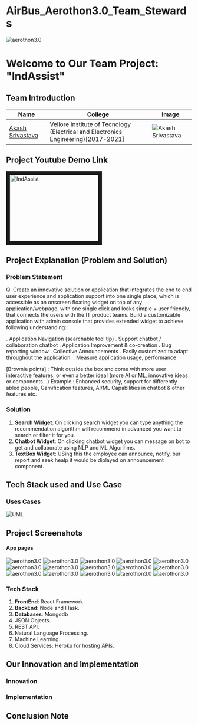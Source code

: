 # AirBus_Aerothon3.0_Team_Stewards

![aerothon3.0](https://media-fastly.hackerearth.com/media/hackathon/airbus-aerothon-30/images/5c1b4a489e-Aerothon_3_-_HE_BG_1.jpg)

# Welcome to Our Team Project: "IndAssist"

## Team Introduction 

| Name             | College  | Image |
| -------------    |----------------|------|
| [Akash Srivastava](https://www.linkedin.com/in/akash-s-233ab3160/)|Vellore Institute of Tecnology (Electrical and Electronics Engineering)[2017-2021]|![Akash Srivastava](https://media-exp1.licdn.com/dms/image/C5103AQERq-Hiqnqq9Q/profile-displayphoto-shrink_400_400/0?e=1611187200&v=beta&t=tZAaYCPdQ9zND5MawR7A731_TRxMZ2zeKaE5aBULQlc)|


## Project Youtube Demo Link 

<a href="#"><img src="https://media-fastly.hackerearth.com/media/hackathon/airbus-aerothon-30/images/5c1b4a489e-Aerothon_3_-_HE_BG_1.jpg" 
alt="IndAssist" width="240" height="180" border="10" /></a>

## Project Explanation (Problem and Solution)
### **Problem Statement**
Q:  Create an innovative solution or application that integrates the end to end user experience and application support into one single place, which is accessible as an onscreen floating widget on top of any application/webpage, with one single click and looks simple + user friendly, that connects the users with the IT product teams. Build a customizable application with admin console that provides extended widget to achieve following understanding:

. Application Navigation (searchable tool tip)
. Support chatbot / collaboration chatbot
. Application Improvement & co-creation
. Bug reporting window
. Collective Announcements
. Easily customized to adapt throughout the application.
. Measure application usage, performance

[Brownie points] : Think outside the box and come with more user interactive features, or even a better idea! (more AI or ML, innovative ideas or components…) Example : Enhanced security, support for differently abled people, Gamification features, AI/ML Capabilities in chatbot & other features etc. 

### **Solution**

1. **Search Widget**: On clicking search widget you can type anything the recommendation algorithm will recommend in advanced you want to search or filter it for you.
2. **Chatbot Widget**: On clicking chatbot widget you can message on bot to get and collaborate using NLP and ML Algorihms.
3. **TextBox Widget**: USing this the employee can announce, notify, bur report and seek healp it would be diplayed on announcement component.


## Tech Stack used and Use Case

### Uses Cases

![UML](https://github.com/AkashSrivastava1721/AirBus_Aerothon3.0_Team_Stewards/blob/main/Assets/IndAssist.JPG)


## Project Screenshots
#### App pages
![aerothon3.0](https://github.com/AkashSrivastava1721/AirBus_Aerothon3.0_Team_Stewards/blob/main/S1.JPG)
![aerothon3.0](https://github.com/AkashSrivastava1721/AirBus_Aerothon3.0_Team_Stewards/blob/main/S2.JPG)
![aerothon3.0](https://github.com/AkashSrivastava1721/AirBus_Aerothon3.0_Team_Stewards/blob/main/S3.JPG)
![aerothon3.0](https://github.com/AkashSrivastava1721/AirBus_Aerothon3.0_Team_Stewards/blob/main/S4.JPG)
![aerothon3.0](https://github.com/AkashSrivastava1721/AirBus_Aerothon3.0_Team_Stewards/blob/main/S5.JPG)
![aerothon3.0](https://github.com/AkashSrivastava1721/AirBus_Aerothon3.0_Team_Stewards/blob/main/S6.JPG)
![aerothon3.0](https://github.com/AkashSrivastava1721/AirBus_Aerothon3.0_Team_Stewards/blob/main/S7.jpeg)
![aerothon3.0](https://github.com/AkashSrivastava1721/AirBus_Aerothon3.0_Team_Stewards/blob/main/S8.jpeg)
![aerothon3.0](https://github.com/AkashSrivastava1721/AirBus_Aerothon3.0_Team_Stewards/blob/main/S9.jpeg)
![aerothon3.0](https://github.com/AkashSrivastava1721/AirBus_Aerothon3.0_Team_Stewards/blob/main/S10.JPG)
![aerothon3.0](https://github.com/AkashSrivastava1721/AirBus_Aerothon3.0_Team_Stewards/blob/main/S11.JPG)
![aerothon3.0](https://github.com/AkashSrivastava1721/AirBus_Aerothon3.0_Team_Stewards/blob/main/S12.JPG)
![aerothon3.0](https://github.com/AkashSrivastava1721/AirBus_Aerothon3.0_Team_Stewards/blob/main/S13.JPG)
![aerothon3.0](https://github.com/AkashSrivastava1721/AirBus_Aerothon3.0_Team_Stewards/blob/main/S14.JPG)
![aerothon3.0](https://github.com/AkashSrivastava1721/AirBus_Aerothon3.0_Team_Stewards/blob/main/S15.JPG)

### Tech Stack
1. **FrontEnd**: React Framework.
2. **BackEnd**: Node and Flask.
3. **Databases**: Mongodb
4. JSON Objects.
5. REST API.
6. Natural Language Processing.
7. Machine Learning.
8. Cloud Services: Heroku for hosting APIs.


## Our Innovation and Implementation

### Innovation


### Implementation


## Conclusion Note

